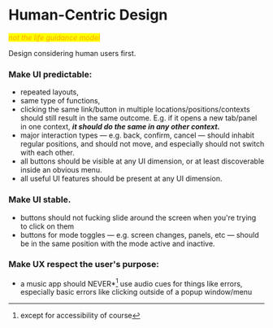 # Human-Centric Design

_<mark style="color:orange;">not the life guidance model</mark>_



Design considering human users first.

### Make UI predictable:&#x20;

* repeated layouts,&#x20;
* same type of functions,&#x20;
* clicking the same link/button in multiple locations/positions/contexts should still result in the same outcome. E.g. if it opens a new tab/panel in one context, _**it should do the same in any other context.**_
* major interaction types — e.g. back, confirm, cancel — should inhabit regular positions, and should not move, and especially should not switch with each other.
* all buttons should be visible at any UI dimension, or at least discoverable inside an obvious menu.
* all useful UI features should be present at any UI dimension.

### Make UI stable.

* buttons should not fucking slide around the screen when you're trying to click on them
* buttons for mode toggles — e.g. screen changes, panels, etc — should be in the same position with the mode active and inactive.&#x20;

### Make UX respect the user's purpose:

* a music app should NEVER\*[^1] use audio cues for things like errors, especially basic errors like clicking outside of a popup window/menu

[^1]: except for accessibility of course
